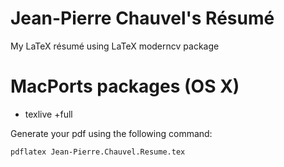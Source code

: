 Jean-Pierre Chauvel's Résumé
============================

My LaTeX résumé using LaTeX moderncv package

MacPorts packages (OS X)
========================

* texlive +full

Generate your pdf using the following command:

```bash
pdflatex Jean-Pierre.Chauvel.Resume.tex
```
